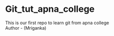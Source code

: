 # Git_tut_apna_college
This is our first repo to learn git from apna college
<br>
Author - (Mriganka)
